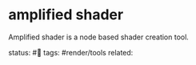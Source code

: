 # amplified shader

Amplified shader is a node based shader creation tool.



status: #🌱
tags: #render/tools
related: 